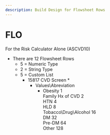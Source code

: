 ```yaml
---
description: Build Design for Flowsheet Rows
---
```


# FLO

For the Risk Calculator Alone (ASCVD10)

* There are 12 Flowsheet Rows
  * 5 = Numeric Type
  * 2 = String Type
  * 5 = Custom List
    * 15817 CVD Screen
      *
        * Values\Abreviation&#x20;
          * Obesity 1&#x20;            \
            Family Hx of CVD 2&#x20;            \
            HTN 4&#x20;            \
            HLD 8 \
            Tobacco\Drug\Alcohol 16&#x20;            \
            DM 32&#x20;            \
            Pre-DM 64&#x20;            \
            Other 128&#x20;



